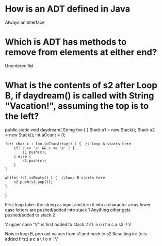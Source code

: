 # How is an ADT defined in Java
Always an interface

# Which is ADT has methods to remove from elements at either end?
Unordered list

# What is the contents of s2 after Loop B, if daydream() is called with String "Vacation!", assuming the top is to the left?
public static void daydream( String foo ) {
    Stack<Character> s1 = new Stack<Character>();
    Stack<Character> s2 = new Stack<Character>();
    int aCount = 0;

    for( char c : foo.toCharArray() ) {  // Loop A starts here
        if( c >= 'a' && c <= 'z' ) {
            s1.push(c);
        } else {
            s2.push(c);
        }
    }

    while( !s1.isEmpty() ) {  //Loop B starts here
        s2.push(s1.pop());
    }
}

First loop takes the string as input and turn it into a character array
lower case letters are pushed/added into stack 1
Anything other gets pushed/added to stack 2

V upper case "V" is first added to stack 2
s1:
n
o
i
t
a
c
a
s2:
!
V

Now in loop B, pop out values from s1 and push to s2
Resulting in: (n is added first)
a
c
a
t
i
o
n
!
V
